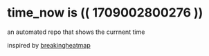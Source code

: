 # time_now is (( 1709002800276 ))

an automated repo that shows the currnent time

inspired by [breakingheatmap](https://github.com/breakingheatmap/breakingheatmap)